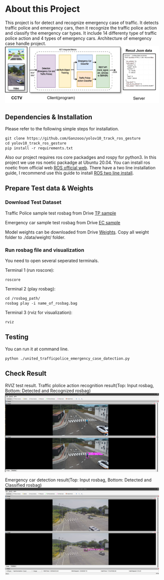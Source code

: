 

# About this Project 
This project is for detect and recognize emergency case of traffic. It detects traffic police and emergency cars, then it recognize the traffic police action and classify the emergency car types. It include 14 differenty type of traffic police action and 4 types of emergency cars. Architecture of emergency case handle project.
![screenshot](images/architecture_tp_ec_rec.png)

## Dependencies & Installation

Please refer to the following simple steps for installation.

```
git clone https://github.com/Ganzooo/yolov10_track_ros_gesture
cd yolov10_track_ros_gesture
pip install -r requirements.txt
```

Also our project requires ros core packadges and rospy for python3. In this project we use ros noetic packadge at Ubuntu 20.04. You can install ros noetic from official web [ROS official web](https://wiki.ros.org/ROS/Installation). There have a two line installation guide, I recommend use this guide to install [ROS two line install](https://wiki.ros.org/ROS/Installation/TwoLineInstall/).

## Prepare Test data & Weights

### Download Test Dataset
Traffic Police sample test rosbag from Drive [TP sample](https://drive.google.com/drive/folders/13V_duk5NtFBkXatJbkML-rNMW4fhzFcK?usp=sharing)

Emergency car sample test rosbag from Drive [EC sample](https://drive.google.com/drive/folders/1GKGXR9vwLHc8Lbuaw9SRQOyYqpM578df?usp=drive_link)

Model weights can be downloaded from Drive [Weights](https://drive.google.com/drive/folders/1GKGXR9vwLHc8Lbuaw9SRQOyYqpM578df?usp=drive_link). 
Copy all weight folder to ./data/weight/ folder.

### Run rosbag file and visualization
You need to open several seperated terminals. 

Terminal 1 (run roscore):
```
roscore
```

Terminal 2 (play rosbag):
```
cd /rosbag_path/
rosbag play -i name_of_rosbag.bag
```

Terminal 3 (rviz for visualization):
```
rviz
```

## Testing
You can run it at command line.

```
python ./united_trafficpolice_emergency_case_datection.py
```

## Check Result
RVIZ test result.
Traffic plolice action recognition result(Top: Input rosbag, Bottom: Detected and Recognized rosbag)
![screenshot](images/Action_rec_result.png)

Emergency car detection result(Top: Input rosbag, Bottom: Detected and Classified rosbag)
![screenshot](images/EC_result.png)

